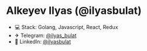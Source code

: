 <h1 align="left"> Alkeyev Ilyas (@ilyasbulat)  </h1>


- 💻 Stack: Golang, Javascript, React, Redux 
- ✈ Telegram: <a href="https://t.me/ilyas_bulat">@ilyas_bulat</a>
- 🔗 LinkedIn: <a href="https://www.linkedin.com/in/ilyas-alkeyev/">@ilyasbulat</a>
